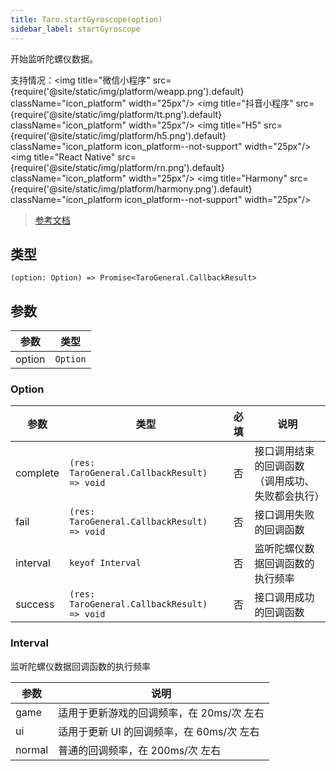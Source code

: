 ```yaml
---
title: Taro.startGyroscope(option)
sidebar_label: startGyroscope
---
```


开始监听陀螺仪数据。

支持情况：<img title="微信小程序" src={require('@site/static/img/platform/weapp.png').default} className="icon_platform" width="25px"/> <img title="抖音小程序" src={require('@site/static/img/platform/tt.png').default} className="icon_platform" width="25px"/> <img title="H5" src={require('@site/static/img/platform/h5.png').default} className="icon_platform icon_platform--not-support" width="25px"/> <img title="React Native" src={require('@site/static/img/platform/rn.png').default} className="icon_platform" width="25px"/> <img title="Harmony" src={require('@site/static/img/platform/harmony.png').default} className="icon_platform icon_platform--not-support" width="25px"/>

> [参考文档](https://developers.weixin.qq.com/miniprogram/dev/api/device/gyroscope/wx.startGyroscope.html)

## 类型

```tsx
(option: Option) => Promise<TaroGeneral.CallbackResult>
```

## 参数

| 参数 | 类型 |
| --- | --- |
| option | `Option` |

### Option

| 参数 | 类型 | 必填 | 说明 |
| --- | --- | :---: | --- |
| complete | `(res: TaroGeneral.CallbackResult) => void` | 否 | 接口调用结束的回调函数（调用成功、失败都会执行） |
| fail | `(res: TaroGeneral.CallbackResult) => void` | 否 | 接口调用失败的回调函数 |
| interval | `keyof Interval` | 否 | 监听陀螺仪数据回调函数的执行频率 |
| success | `(res: TaroGeneral.CallbackResult) => void` | 否 | 接口调用成功的回调函数 |

### Interval

监听陀螺仪数据回调函数的执行频率

| 参数 | 说明 |
| --- | --- |
| game | 适用于更新游戏的回调频率，在 20ms/次 左右 |
| ui | 适用于更新 UI 的回调频率，在 60ms/次 左右 |
| normal | 普通的回调频率，在 200ms/次 左右 |
